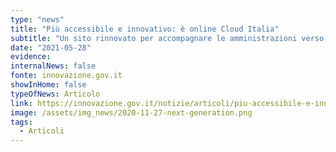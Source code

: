 ```yaml
---
type: "news"
title: "Più accessibile e innovativo: è online Cloud Italia"
subtitle: "Un sito rinnovato per accompagnare le amministrazioni verso l’adozione del modello Cloud della PA e l’erogazione di servizi pubblici più sicuri ed efficienti."
date: "2021-05-28"
evidence:
internalNews: false
fonte: innovazione.gov.it
showInHome: false
typeOfNews: Articolo
link: https://innovazione.gov.it/notizie/articoli/piu-accessibile-e-innovativo-e-online-cloud-italia/
image: /assets/img_news/2020-11-27-next-generation.png
tags:
  - Articoli
---
```


